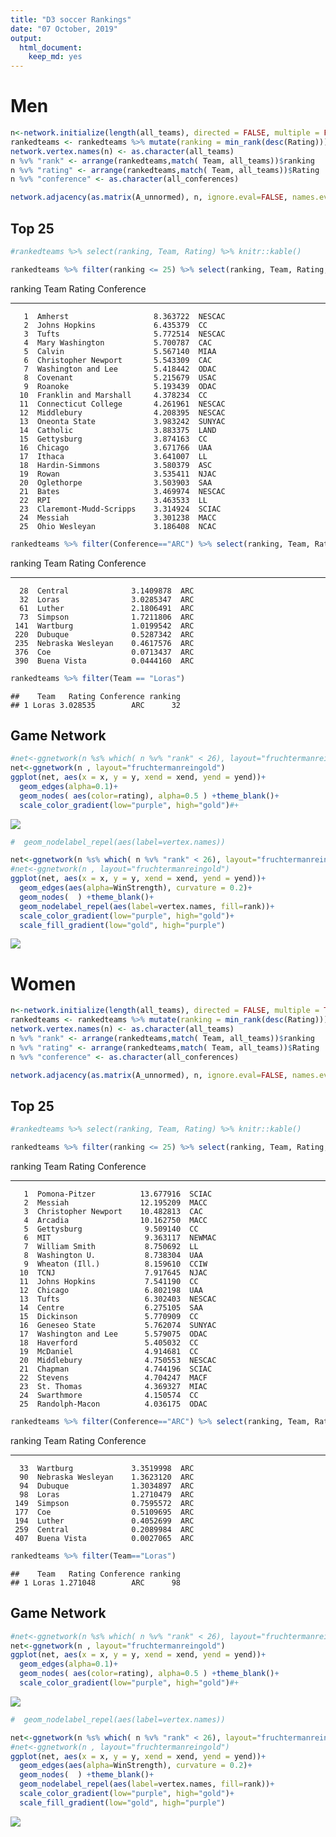 ```yaml
---
title: "D3 soccer Rankings"
date: "07 October, 2019"
output: 
  html_document: 
    keep_md: yes
---
```



# Men
 








```r
n<-network.initialize(length(all_teams), directed = FALSE, multiple = FALSE)
rankedteams <- rankedteams %>% mutate(ranking = min_rank(desc(Rating)))
network.vertex.names(n) <- as.character(all_teams)
n %v% "rank" <- arrange(rankedteams,match( Team, all_teams))$ranking
n %v% "rating" <- arrange(rankedteams,match( Team, all_teams))$Rating
n %v% "conference" <- as.character(all_conferences)

network.adjacency(as.matrix(A_unnormed), n, ignore.eval=FALSE, names.eval = c("WinStrength"))
```
## Top 25

```r
#rankedteams %>% select(ranking, Team, Rating) %>% knitr::kable()

rankedteams %>% filter(ranking <= 25) %>% select(ranking, Team, Rating, Conference) %>% knitr::kable()
```



 ranking  Team                        Rating  Conference 
--------  -----------------------  ---------  -----------
       1  Amherst                   8.363722  NESCAC     
       2  Johns Hopkins             6.435379  CC         
       3  Tufts                     5.772514  NESCAC     
       4  Mary Washington           5.700787  CAC        
       5  Calvin                    5.567140  MIAA       
       6  Christopher Newport       5.543309  CAC        
       7  Washington and Lee        5.418442  ODAC       
       8  Covenant                  5.215679  USAC       
       9  Roanoke                   5.193439  ODAC       
      10  Franklin and Marshall     4.378234  CC         
      11  Connecticut College       4.261961  NESCAC     
      12  Middlebury                4.208395  NESCAC     
      13  Oneonta State             3.983242  SUNYAC     
      14  Catholic                  3.883375  LAND       
      15  Gettysburg                3.874163  CC         
      16  Chicago                   3.671766  UAA        
      17  Ithaca                    3.641007  LL         
      18  Hardin-Simmons            3.580379  ASC        
      19  Rowan                     3.535411  NJAC       
      20  Oglethorpe                3.503903  SAA        
      21  Bates                     3.469974  NESCAC     
      22  RPI                       3.463533  LL         
      23  Claremont-Mudd-Scripps    3.314924  SCIAC      
      24  Messiah                   3.301238  MACC       
      25  Ohio Wesleyan             3.186408  NCAC       

```r
rankedteams %>% filter(Conference=="ARC") %>% select(ranking, Team, Rating, Conference) %>% knitr::kable()
```



 ranking  Team                    Rating  Conference 
--------  ------------------  ----------  -----------
      28  Central              3.1409878  ARC        
      32  Loras                3.0285347  ARC        
      61  Luther               2.1806491  ARC        
      73  Simpson              1.7211806  ARC        
     141  Wartburg             1.0199542  ARC        
     220  Dubuque              0.5287342  ARC        
     235  Nebraska Wesleyan    0.4617576  ARC        
     376  Coe                  0.0713437  ARC        
     390  Buena Vista          0.0444160  ARC        

```r
rankedteams %>% filter(Team == "Loras")
```

```
##    Team   Rating Conference ranking
## 1 Loras 3.028535        ARC      32
```

## Game Network


```r
#net<-ggnetwork(n %s% which( n %v% "rank" < 26), layout="fruchtermanreingold")
net<-ggnetwork(n , layout="fruchtermanreingold")
ggplot(net, aes(x = x, y = y, xend = xend, yend = yend))+
  geom_edges(alpha=0.1)+
  geom_nodes( aes(color=rating), alpha=0.5 ) +theme_blank()+
  scale_color_gradient(low="purple", high="gold")#+
```

![](PullAndNetwork_files/figure-html/plotNetwork-1.png)<!-- -->

```r
#  geom_nodelabel_repel(aes(label=vertex.names))
```


```r
net<-ggnetwork(n %s% which( n %v% "rank" < 26), layout="fruchtermanreingold")
#net<-ggnetwork(n , layout="fruchtermanreingold")
ggplot(net, aes(x = x, y = y, xend = xend, yend = yend))+
  geom_edges(aes(alpha=WinStrength), curvature = 0.2)+
  geom_nodes(  ) +theme_blank()+
  geom_nodelabel_repel(aes(label=vertex.names, fill=rank))+
  scale_color_gradient(low="purple", high="gold")+
  scale_fill_gradient(low="gold", high="purple")
```

![](PullAndNetwork_files/figure-html/plottop25Men-1.png)<!-- -->
# Women





```r
n<-network.initialize(length(all_teams), directed = FALSE, multiple = TRUE)
rankedteams <- rankedteams %>% mutate(ranking = min_rank(desc(Rating)))
network.vertex.names(n) <- as.character(all_teams)
n %v% "rank" <- arrange(rankedteams,match( Team, all_teams))$ranking
n %v% "rating" <- arrange(rankedteams,match( Team, all_teams))$Rating
n %v% "conference" <- as.character(all_conferences)

network.adjacency(as.matrix(A_unnormed), n, ignore.eval=FALSE, names.eval = c("WinStrength"))
```
## Top 25


```r
#rankedteams %>% select(ranking, Team, Rating) %>% knitr::kable()

rankedteams %>% filter(ranking <= 25) %>% select(ranking, Team, Rating, Conference) %>% knitr::kable()
```



 ranking  Team                      Rating  Conference 
--------  --------------------  ----------  -----------
       1  Pomona-Pitzer          13.677916  SCIAC      
       2  Messiah                12.195209  MACC       
       3  Christopher Newport    10.482813  CAC        
       4  Arcadia                10.162750  MACC       
       5  Gettysburg              9.509140  CC         
       6  MIT                     9.363117  NEWMAC     
       7  William Smith           8.750692  LL         
       8  Washington U.           8.738304  UAA        
       9  Wheaton (Ill.)          8.159610  CCIW       
      10  TCNJ                    7.917645  NJAC       
      11  Johns Hopkins           7.541190  CC         
      12  Chicago                 6.802198  UAA        
      13  Tufts                   6.302403  NESCAC     
      14  Centre                  6.275105  SAA        
      15  Dickinson               5.770909  CC         
      16  Geneseo State           5.762074  SUNYAC     
      17  Washington and Lee      5.579075  ODAC       
      18  Haverford               5.405032  CC         
      19  McDaniel                4.914681  CC         
      20  Middlebury              4.750553  NESCAC     
      21  Chapman                 4.744196  SCIAC      
      22  Stevens                 4.704247  MACF       
      23  St. Thomas              4.369327  MIAC       
      24  Swarthmore              4.150574  CC         
      25  Randolph-Macon          4.036175  ODAC       

```r
rankedteams %>% filter(Conference=="ARC") %>% select(ranking, Team, Rating, Conference) %>% knitr::kable()
```



 ranking  Team                    Rating  Conference 
--------  ------------------  ----------  -----------
      33  Wartburg             3.3519998  ARC        
      90  Nebraska Wesleyan    1.3623120  ARC        
      94  Dubuque              1.3034897  ARC        
      98  Loras                1.2710479  ARC        
     149  Simpson              0.7595572  ARC        
     177  Coe                  0.5109695  ARC        
     194  Luther               0.4052699  ARC        
     259  Central              0.2089984  ARC        
     407  Buena Vista          0.0027065  ARC        

```r
rankedteams %>% filter(Team=="Loras")
```

```
##    Team   Rating Conference ranking
## 1 Loras 1.271048        ARC      98
```

## Game Network


```r
#net<-ggnetwork(n %s% which( n %v% "rank" < 26), layout="fruchtermanreingold")
net<-ggnetwork(n , layout="fruchtermanreingold")
ggplot(net, aes(x = x, y = y, xend = xend, yend = yend))+
  geom_edges(alpha=0.1)+
  geom_nodes( aes(color=rating), alpha=0.5 ) +theme_blank()+
  scale_color_gradient(low="purple", high="gold")#+
```

![](PullAndNetwork_files/figure-html/plotNetworkWomen-1.png)<!-- -->

```r
#  geom_nodelabel_repel(aes(label=vertex.names))
```




```r
net<-ggnetwork(n %s% which( n %v% "rank" < 26), layout="fruchtermanreingold")
#net<-ggnetwork(n , layout="fruchtermanreingold")
ggplot(net, aes(x = x, y = y, xend = xend, yend = yend))+
  geom_edges(aes(alpha=WinStrength), curvature = 0.2)+
  geom_nodes(  ) +theme_blank()+
  geom_nodelabel_repel(aes(label=vertex.names, fill=rank))+
  scale_color_gradient(low="purple", high="gold")+
  scale_fill_gradient(low="gold", high="purple")
```

![](PullAndNetwork_files/figure-html/plottop25Women-1.png)<!-- -->
